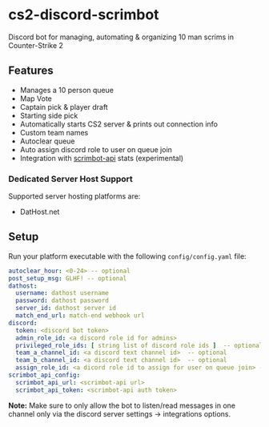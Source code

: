 # cs2-discord-scrimbot

Discord bot for managing, automating & organizing 10 man scrims in Counter-Strike 2

## Features

- Manages a 10 person queue
- Map Vote
- Captain pick & player draft
- Starting side pick
- Automatically starts CS2 server & prints out connection info
- Custom team names
- Autoclear queue
- Auto assign discord role to user on queue join
- Integration with [scrimbot-api](https://github.com/Martig3/scrimbot-api) stats (experimental)

### Dedicated Server Host Support

Supported server hosting platforms are:

- DatHost.net

## Setup

Run your platform executable with the following `config/config.yaml` file:

```yaml
autoclear_hour: <0-24> -- optional
post_setup_msg: GLHF! -- optional
dathost:
  username: dathost username
  password: dathost password
  server_id: dathost server id
  match_end_url: match-end webhook url
discord:
  token: <discord bot token>
  admin_role_id: <a discord role id for admins>
  privileged_role_ids: [ string list of discord role ids ]  -- optional
  team_a_channel_id: <a discord text channel id>  -- optional
  team_b_channel_id: <a discord text channel id>  -- optional
  assign_role_id: <a dicord role id to assign for user on queue join> -- optional
scrimbot_api_config:
  scrimbot_api_url: <scrimbot-api url>
  scrimbot_api_token: <scrimbot-api auth token>
```
**Note:** Make sure to only allow the bot to listen/read messages in one channel only via the discord server settings -> integrations options.

